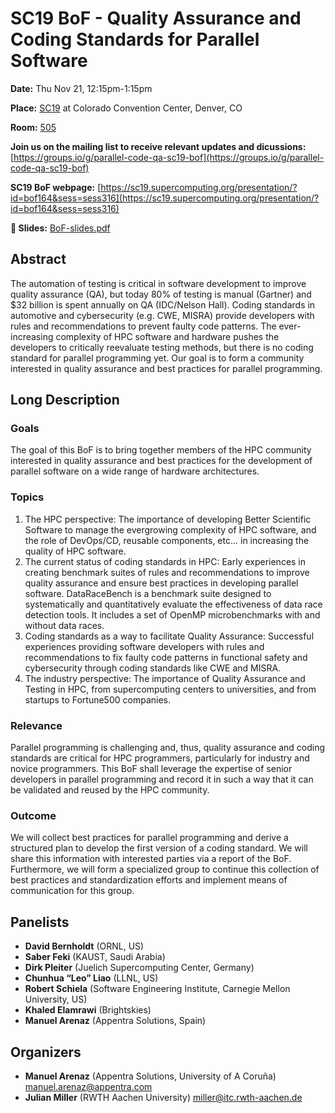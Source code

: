 # SC19 BoF - Quality Assurance and Coding Standards for Parallel Software

**Date:** Thu Nov 21, 12:15pm-1:15pm

**Place:** [SC19](https://sc19.supercomputing.org/) at Colorado Convention Center, Denver, CO

**Room:** [505](https://sc19.supercomputing.org/map/?location=r505)

**Join us on the mailing list to receive relevant updates and dicussions:**
[https://groups.io/g/parallel-code-qa-sc19-bof](https://groups.io/g/parallel-code-qa-sc19-bof)

**SC19 BoF webpage:**
[https://sc19.supercomputing.org/presentation/?id=bof164&sess=sess316](https://sc19.supercomputing.org/presentation/?id=bof164&sess=sess316)

**📄 Slides:** [BoF-slides.pdf](SC19-BOF-all-slides.pdf)

## Abstract
The automation of testing is critical in software development to improve quality assurance (QA), but today 80% of testing is manual (Gartner) and $32 billion is spent annually on QA (IDC/Nelson Hall). Coding standards in automotive and cybersecurity (e.g. CWE, MISRA) provide developers with rules and recommendations to prevent faulty code patterns. The ever-increasing complexity of HPC software and hardware pushes the developers to critically reevaluate testing methods, but there is no coding standard for parallel programming yet. Our goal is to form a community interested in quality assurance and best practices for parallel programming.

## Long Description

### Goals 
The goal of this BoF is to bring together members of the HPC community interested in quality
assurance and best practices for the development of parallel software on a wide range of hardware
architectures.

### Topics
1. The HPC perspective: The importance of developing Better Scientific Software to manage the evergrowing complexity of HPC software, and the role of DevOps/CD, reusable components, etc... in increasing the quality of HPC software. 
2. The current status of coding standards in HPC: Early experiences in creating benchmark suites of rules
and recommendations to improve quality assurance and ensure best practices in developing parallel
software. DataRaceBench is a benchmark suite designed to systematically and quantitatively evaluate the
effectiveness of data race detection tools. It includes a set of OpenMP microbenchmarks with and without
data races. 
3. Coding standards as a way to facilitate Quality Assurance: Successful experiences providing software
developers with rules and recommendations to fix faulty code patterns in functional safety and
cybersecurity through coding standards like CWE and MISRA. 
4. The industry perspective: The importance of Quality Assurance and Testing in HPC, from
supercomputing centers to universities, and from startups to Fortune500 companies. 

### Relevance
Parallel programming is challenging and, thus, quality assurance and coding standards are
critical for HPC programmers, particularly for industry and novice programmers. This BoF shall leverage
the expertise of senior developers in parallel programming and record it in such a way that it can be
validated and reused by the HPC community.

### Outcome
We will collect best practices for parallel programming and derive a structured plan to develop
the first version of a coding standard. We will share this information with interested parties via a report of
the BoF. Furthermore, we will form a specialized group to continue this collection of best practices and
standardization efforts and implement means of communication for this group.

## Panelists
- **David Bernholdt** (ORNL, US) 
- **Saber Feki**  (KAUST, Saudi Arabia)
- **Dirk Pleiter** (Juelich Supercomputing Center, Germany)
- **Chunhua “Leo” Liao** (LLNL, US)
- **Robert Schiela** (Software Engineering Institute, Carnegie Mellon University, US)
- **Khaled Elamrawi** (Brightskies)
- **Manuel Arenaz** (Appentra Solutions, Spain)

## Organizers
- **Manuel Arenaz** (Appentra Solutions, University of A Coruña) <manuel.arenaz@appentra.com>
- **Julian Miller** (RWTH Aachen University) <miller@itc.rwth-aachen.de>


